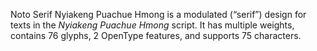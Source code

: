 Noto Serif Nyiakeng Puachue Hmong is a modulated (“serif”) design for texts in the _Nyiakeng Puachue Hmong_ script. It has multiple weights, contains 76 glyphs, 2 OpenType features, and supports 75 characters.